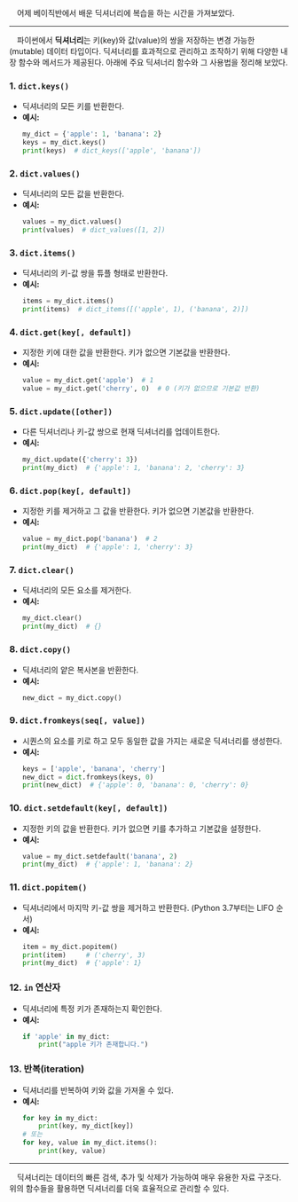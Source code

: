 &emsp;어제 베이직반에서 배운 딕셔너리에 복습을 하는 시간을 가져보았다.

---

&emsp;파이썬에서 **딕셔너리**는 키(key)와 값(value)의 쌍을 저장하는 변경 가능한(mutable) 데이터 타입이다. 딕셔너리를 효과적으로 관리하고 조작하기 위해 다양한 내장 함수와 메서드가 제공된다. 아래에 주요 딕셔너리 함수와 그 사용법을 정리해 보았다.   

### **1. `dict.keys()`**

- 딕셔너리의 모든 키를 반환한다.
- **예시:**
  ```python
  my_dict = {'apple': 1, 'banana': 2}
  keys = my_dict.keys()
  print(keys)  # dict_keys(['apple', 'banana'])
  ```

### **2. `dict.values()`**

- 딕셔너리의 모든 값을 반환한다.
- **예시:**
  ```python
  values = my_dict.values()
  print(values)  # dict_values([1, 2])
  ```

### **3. `dict.items()`**

- 딕셔너리의 키-값 쌍을 튜플 형태로 반환한다.
- **예시:**
  ```python
  items = my_dict.items()
  print(items)  # dict_items([('apple', 1), ('banana', 2)])
  ```

### **4. `dict.get(key[, default])`**

- 지정한 키에 대한 값을 반환한다. 키가 없으면 기본값을 반환한다.
- **예시:**
  ```python
  value = my_dict.get('apple')  # 1
  value = my_dict.get('cherry', 0)  # 0 (키가 없으므로 기본값 반환)
  ```

### **5. `dict.update([other])`**

- 다른 딕셔너리나 키-값 쌍으로 현재 딕셔너리를 업데이트한다.
- **예시:**
  ```python
  my_dict.update({'cherry': 3})
  print(my_dict)  # {'apple': 1, 'banana': 2, 'cherry': 3}
  ```

### **6. `dict.pop(key[, default])`**

- 지정한 키를 제거하고 그 값을 반환한다. 키가 없으면 기본값을 반환한다.
- **예시:**
  ```python
  value = my_dict.pop('banana')  # 2
  print(my_dict)  # {'apple': 1, 'cherry': 3}
  ```

### **7. `dict.clear()`**

- 딕셔너리의 모든 요소를 제거한다.
- **예시:**
  ```python
  my_dict.clear()
  print(my_dict)  # {}
  ```

### **8. `dict.copy()`**

- 딕셔너리의 얕은 복사본을 반환한다.
- **예시:**
  ```python
  new_dict = my_dict.copy()
  ```

### **9. `dict.fromkeys(seq[, value])`**

- 시퀀스의 요소를 키로 하고 모두 동일한 값을 가지는 새로운 딕셔너리를 생성한다.
- **예시:**
  ```python
  keys = ['apple', 'banana', 'cherry']
  new_dict = dict.fromkeys(keys, 0)
  print(new_dict)  # {'apple': 0, 'banana': 0, 'cherry': 0}
  ```

### **10. `dict.setdefault(key[, default])`**

- 지정한 키의 값을 반환한다. 키가 없으면 키를 추가하고 기본값을 설정한다.
- **예시:**
  ```python
  value = my_dict.setdefault('banana', 2)
  print(my_dict)  # {'apple': 1, 'banana': 2}
  ```

### **11. `dict.popitem()`**

- 딕셔너리에서 마지막 키-값 쌍을 제거하고 반환한다. (Python 3.7부터는 LIFO 순서)
- **예시:**
  ```python
  item = my_dict.popitem()
  print(item)     # ('cherry', 3)
  print(my_dict)  # {'apple': 1}
  ```

### 12. **`in` 연산자**

- 딕셔너리에 특정 키가 존재하는지 확인한다.
- **예시:**
  ```python
  if 'apple' in my_dict:
      print("apple 키가 존재합니다.")
  ```

### **13. 반복(iteration)**

- 딕셔너리를 반복하여 키와 값을 가져올 수 있다.
- **예시:**
  ```python
  for key in my_dict:
      print(key, my_dict[key])
  # 또는
  for key, value in my_dict.items():
      print(key, value)
  ```

---

&emsp;딕셔너리는 데이터의 빠른 검색, 추가 및 삭제가 가능하여 매우 유용한 자료 구조다. 위의 함수들을 활용하면 딕셔너리를 더욱 효율적으로 관리할 수 있다.